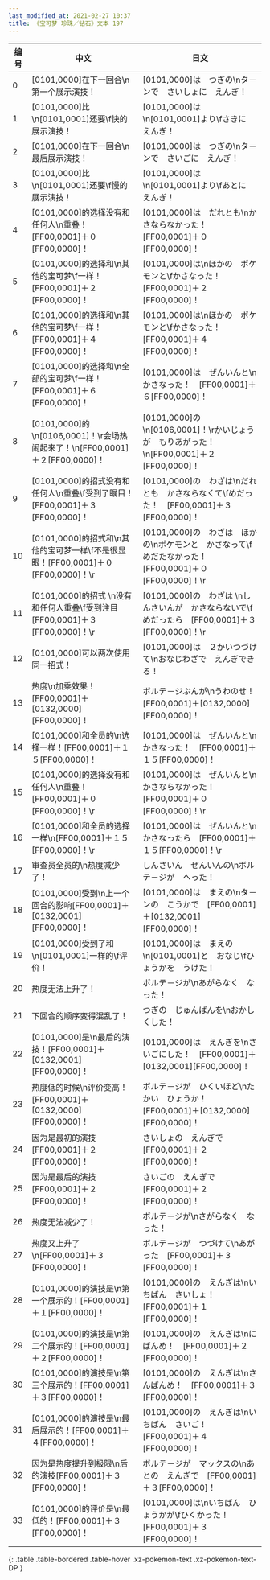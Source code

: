 ```yaml
---
last_modified_at: 2021-02-27 10:37
title: 《宝可梦 珍珠／钻石》文本 197
---
```

| 编号 | 中文 | 日文 |
| ---- | ---- | ---- |
| 0 | [0101,0000]在下一回合\n第一个展示演技！ | [0101,0000]は　つぎの\nタ－ンで　さいしょに　えんぎ！ |
| 1 | [0101,0000]比\n[0101,0001]还要\f快的展示演技！ | [0101,0000]は\n[0101,0001]より\fさきに　えんぎ！ |
| 2 | [0101,0000]在下一回合\n最后展示演技！ | [0101,0000]は　つぎの\nタ－ンで　さいごに　えんぎ！ |
| 3 | [0101,0000]比\n[0101,0001]还要\f慢的展示演技！ | [0101,0000]は\n[0101,0001]より\fあとに　えんぎ！ |
| 4 | [0101,0000]的选择没有和任何人\n重叠！[FF00,0001]＋０[FF00,0000]！ | [0101,0000]は　だれとも\nかさならなかった！　[FF00,0001]＋０[FF00,0000]！ |
| 5 | [0101,0000]的选择和\n其他的宝可梦\f一样！[FF00,0001]＋２[FF00,0000]！ | [0101,0000]は\nほかの　ポケモンと\fかさなった！　[FF00,0001]＋２[FF00,0000]！ |
| 6 | [0101,0000]的选择和\n其他的宝可梦\f一样！[FF00,0001]＋４[FF00,0000]！ | [0101,0000]は\nほかの　ポケモンと\fかさなった！　[FF00,0001]＋４[FF00,0000]！ |
| 7 | [0101,0000]的选择和\n全部的宝可梦\f一样！[FF00,0001]＋６[FF00,0000]！ | [0101,0000]は　ぜんいんと\nかさなった！　[FF00,0001]＋６[FF00,0000]！ |
| 8 | [0101,0000]的\n[0106,0001]！\r会场热闹起来了！\n[FF00,0001]＋２[FF00,0000]！ | [0101,0000]の\n[0106,0001]！\rかいじょうが　もりあがった！\n[FF00,0001]＋２[FF00,0000]！ |
| 9 | [0101,0000]的招式没有和任何人\n重叠\f受到了瞩目！[FF00,0001]＋３[FF00,0000]！ | [0101,0000]の　わざは\nだれとも　かさならなくて\fめだった！　[FF00,0001]＋３[FF00,0000]！ |
| 10 | [0101,0000]的招式和\n其他的宝可梦一样\f不是很显眼！[FF00,0001]＋０[FF00,0000]！\r | [0101,0000]の　わざは　ほかの\nポケモンと　かさなって\fめだたなかった！　[FF00,0001]＋０[FF00,0000]！\r |
| 11 | [0101,0000]的招式 \n没有和任何人重叠\f受到注目[FF00,0001]＋３[FF00,0000]！\r | [0101,0000]の　わざは \nしんさいんが　かさならないで\fめだったら　[FF00,0001]＋３[FF00,0000]！\r |
| 12 | [0101,0000]可以两次使用同一招式！ | [0101,0000]は　２かいつづけて\nおなじわざで　えんぎできる！ |
| 13 | 热度\n加乘效果！[FF00,0001]＋[0132,0000][FF00,0000]！ | ボルテ－ジぶんが\nうわのせ！　[FF00,0001]＋[0132,0000][FF00,0000]！ |
| 14 | [0101,0000]和全员的\n选择一样！[FF00,0001]＋１５[FF00,0000]！ | [0101,0000]は　ぜんいんと\nかさなった！　[FF00,0001]＋１５[FF00,0000]！ |
| 15 | [0101,0000]的选择没有和任何人\n重叠！[FF00,0001]＋０[FF00,0000]！\r | [0101,0000]は　ぜんいんと\nかさならなかった！　[FF00,0001]＋０[FF00,0000]！\r |
| 16 | [0101,0000]和全员的选择一样\n[FF00,0001]＋１５[FF00,0000]！\r | [0101,0000]は　ぜんいんと\nかさなったら　[FF00,0001]＋１５[FF00,0000]！\r |
| 17 | 审查员全员的\n热度减少了！ | しんさいん　ぜんいんの\nボルテ－ジが　へった！ |
| 18 | [0101,0000]受到\n上一个回合的影响[FF00,0001]＋[0132,0001][FF00,0000]！ | [0101,0000]は　まえの\nタ－ンの　こうかで　[FF00,0001]＋[0132,0001][FF00,0000]！ |
| 19 | [0101,0000]受到了和\n[0101,0001]一样的\f评价！ | [0101,0000]は　まえの\n[0101,0001]と　おなじ\fひょうかを　うけた！ |
| 20 | 热度无法上升了！ | ボルテ－ジが\nあがらなく　なった！ |
| 21 | 下回合的顺序变得混乱了！ | つぎの　じゅんばんを\nおかしくした！ |
| 22 | [0101,0000]是\n最后的演技！[FF00,0001]＋[0132,0001][FF00,0000]！ | [0101,0000]は　えんぎを\nさいごにした！　[FF00,0001]＋[0132,0001][FF00,0000]！ |
| 23 | 热度低的时候\n评价变高！[FF00,0001]＋[0132,0000][FF00,0000]！ | ボルテ－ジが　ひくいほど\nたかい　ひょうか！　[FF00,0001]＋[0132,0000][FF00,0000]！ |
| 24 | 因为是最初的演技[FF00,0001]＋２[FF00,0000]！ | さいしょの　えんぎで　[FF00,0001]＋２[FF00,0000]！ |
| 25 | 因为是最后的演技[FF00,0001]＋２[FF00,0000]！ | さいごの　えんぎで　[FF00,0001]＋２[FF00,0000]！ |
| 26 | 热度无法减少了！ | ボルテ－ジが\nさがらなく　なった！ |
| 27 | 热度又上升了\n[FF00,0001]＋３[FF00,0000]！ | ボルテ－ジが　つづけて\nあがった　[FF00,0001]＋３[FF00,0000]！ |
| 28 | [0101,0000]的演技是\n第一个展示的！[FF00,0001]＋１[FF00,0000]！ | [0101,0000]の　えんぎは\nいちばん　さいしょ！　[FF00,0001]＋１[FF00,0000]！ |
| 29 | [0101,0000]的演技是\n第二个展示的！[FF00,0001]＋２[FF00,0000]！ | [0101,0000]の　えんぎは\nにばんめ！　[FF00,0001]＋２[FF00,0000]！ |
| 30 | [0101,0000]的演技是\n第三个展示的！[FF00,0001]＋３[FF00,0000]！ | [0101,0000]の　えんぎは\nさんばんめ！　[FF00,0001]＋３[FF00,0000]！ |
| 31 | [0101,0000]的演技是\n最后展示的！[FF00,0001]＋４[FF00,0000]！ | [0101,0000]の　えんぎは\nいちばん　さいご！　[FF00,0001]＋４[FF00,0000]！ |
| 32 | 因为是热度提升到极限\n后的演技[FF00,0001]＋３[FF00,0000]！ | ボルテ－ジが　マックスの\nあとの　えんぎで　[FF00,0001]＋３[FF00,0000]！ |
| 33 | [0101,0000]的评价是\n最低的！[FF00,0001]＋３[FF00,0000]！ | [0101,0000]は\nいちばん　ひょうかが\fひくかった！　[FF00,0001]＋３[FF00,0000]！ |
{: .table .table-bordered .table-hover .xz-pokemon-text .xz-pokemon-text-DP }